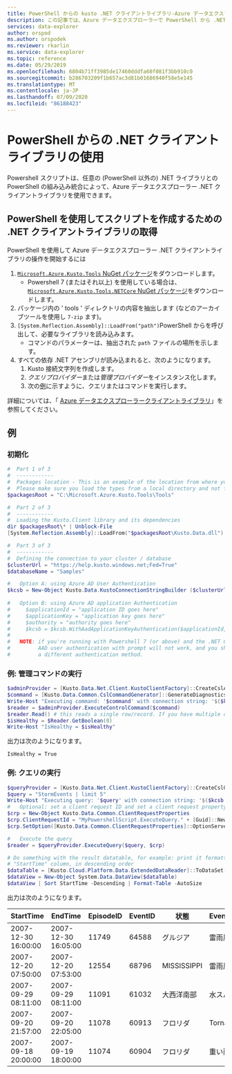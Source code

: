 ```yaml
---
title: PowerShell からの kusto .NET クライアントライブラリ-Azure データエクスプローラー
description: この記事では、Azure データエクスプローラーで PowerShell から .NET クライアントライブラリを使用する方法について説明します。
services: data-explorer
author: orspod
ms.author: orspodek
ms.reviewer: rkarlin
ms.service: data-explorer
ms.topic: reference
ms.date: 05/29/2019
ms.openlocfilehash: 6804b71ff3985de17460dddfa60f081f3bb910c0
ms.sourcegitcommit: b286703209f1b657ac3d81b01686940f58e5e145
ms.translationtype: MT
ms.contentlocale: ja-JP
ms.lasthandoff: 07/09/2020
ms.locfileid: "86188423"
---
```

# <a name="using-the-net-client-libraries-from-powershell"></a>PowerShell からの .NET クライアントライブラリの使用

Powershell スクリプトは、任意の (PowerShell 以外の) .NET ライブラリとの PowerShell の組み込み統合によって、Azure データエクスプローラー .NET クライアントライブラリを使用できます。

## <a name="getting-the-net-client-libraries-for-scripting-with-powershell"></a>PowerShell を使用してスクリプトを作成するための .NET クライアントライブラリの取得

PowerShell を使用して Azure データエクスプローラー .NET クライアントライブラリの操作を開始するには

1. [ `Microsoft.Azure.Kusto.Tools` NuGet パッケージ](https://www.nuget.org/packages/Microsoft.Azure.Kusto.Tools/)をダウンロードします。
    * Powershell 7 (またはそれ以上) を使用している場合は、 [ `Microsoft.Azure.Kusto.Tools.NETCore` NuGet パッケージ](https://www.nuget.org/packages/Microsoft.Azure.Kusto.Tools.NETCore/)をダウンロードします。
1. パッケージ内の ' tools ' ディレクトリの内容を抽出します (などのアーカイブツールを使用し `7-zip` ます)。
1. `[System.Reflection.Assembly]::LoadFrom("path")`PowerShell からを呼び出して、必要なライブラリを読み込みます。 
    * コマンドのパラメーターは、抽出された `path` ファイルの場所を示します。
1. すべての依存 .NET アセンブリが読み込まれると、次のようになります。
   1. Kusto 接続文字列を作成します。
   1. *クエリプロバイダー*または*管理プロバイダー*をインスタンス化します。
   1. 次の[例](powershell.md#examples)に示すように、クエリまたはコマンドを実行します。

詳細については、「 [Azure データエクスプローラークライアントライブラリ](../netfx/about-kusto-data.md)」を参照してください。

## <a name="examples"></a>例

### <a name="initialization"></a>初期化

```powershell
#  Part 1 of 3
#  ------------
#  Packages location - This is an example of the location from where you extract the Microsoft.Azure.Kusto.Tools package.
#  Please make sure you load the types from a local directory and not from a remote share.
$packagesRoot = "C:\Microsoft.Azure.Kusto.Tools\Tools"

#  Part 2 of 3
#  ------------
#  Loading the Kusto.Client library and its dependencies
dir $packagesRoot\* | Unblock-File
[System.Reflection.Assembly]::LoadFrom("$packagesRoot\Kusto.Data.dll")

#  Part 3 of 3
#  ------------
#  Defining the connection to your cluster / database
$clusterUrl = "https://help.kusto.windows.net;Fed=True"
$databaseName = "Samples"

#   Option A: using Azure AD User Authentication
$kcsb = New-Object Kusto.Data.KustoConnectionStringBuilder ($clusterUrl, $databaseName)
 
#   Option B: using Azure AD application Authentication
#     $applicationId = "application ID goes here"
#     $applicationKey = "application key goes here"
#     $authority = "authority goes here"
#     $kcsb = $kcsb.WithAadApplicationKeyAuthentication($applicationId, $applicationKey, $authority)
#
#   NOTE: if you're running with Powershell 7 (or above) and the .NET Core library,
#         AAD user authentication with prompt will not work, and you should choose
#         a different authentication method.
```

### <a name="example-running-an-admin-command"></a>例: 管理コマンドの実行

```powershell
$adminProvider = [Kusto.Data.Net.Client.KustoClientFactory]::CreateCslAdminProvider($kcsb)
$command = [Kusto.Data.Common.CslCommandGenerator]::GenerateDiagnosticsShowCommand()
Write-Host "Executing command: '$command' with connection string: '$($kcsb.ToString())'"
$reader = $adminProvider.ExecuteControlCommand($command)
$reader.Read() # this reads a single row/record. If you have multiple ones returned, you can read in a loop 
$isHealthy = $Reader.GetBoolean(0)
Write-Host "IsHealthy = $isHealthy"
```

出力は次のようになります。
```
IsHealthy = True
```

### <a name="example-running-a-query"></a>例: クエリの実行

```powershell
$queryProvider = [Kusto.Data.Net.Client.KustoClientFactory]::CreateCslQueryProvider($kcsb)
$query = "StormEvents | limit 5"
Write-Host "Executing query: '$query' with connection string: '$($kcsb.ToString())'"
#   Optional: set a client request ID and set a client request property (e.g. Server Timeout)
$crp = New-Object Kusto.Data.Common.ClientRequestProperties
$crp.ClientRequestId = "MyPowershellScript.ExecuteQuery." + [Guid]::NewGuid().ToString()
$crp.SetOption([Kusto.Data.Common.ClientRequestProperties]::OptionServerTimeout, [TimeSpan]::FromSeconds(30))

#   Execute the query
$reader = $queryProvider.ExecuteQuery($query, $crp)

# Do something with the result datatable, for example: print it formatted as a table, sorted by the 
# "StartTime" column, in descending order
$dataTable = [Kusto.Cloud.Platform.Data.ExtendedDataReader]::ToDataSet($reader).Tables[0]
$dataView = New-Object System.Data.DataView($dataTable)
$dataView | Sort StartTime -Descending | Format-Table -AutoSize
```

出力は次のようになります。

|StartTime           |EndTime             |EpisodeID |EventID |状態          |EventType         |InjuriesDirect |InjuriesIndirect |DeathsDirect |DeathsIndirect
|---------           |-------             |--------- |------- |-----          |---------         |-------------- |---------------- |------------ |--------------
|2007-12-30 16:00:00 |2007-12-30 16:05:00 |    11749 |  64588 |グルジア        |雷雨風 |             0 |               0 |           0 |             0
|2007-12-20 07:50:00 |2007-12-20 07:53:00 |    12554 |  68796 |MISSISSIPPI    |雷雨風 |             0 |               0 |           0 |             0
|2007-09-29 08:11:00 |2007-09-29 08:11:00 |    11091 |  61032 |大西洋南部 |水スパウト       |             0 |               0 |           0 |             0
|2007-09-20 21:57:00 |2007-09-20 22:05:00 |    11078 |  60913 |フロリダ        |Tornado           |             0 |               0 |           0 |             0
|2007-09-18 20:00:00 |2007-09-19 18:00:00 |    11074 |  60904 |フロリダ        |重い雨        |             0 |               0 |           0 |             0
